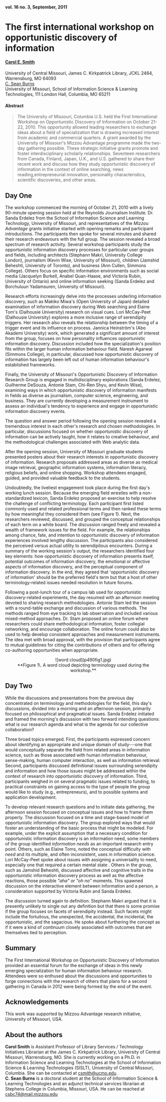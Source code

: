 #### vol. 16 no. 3, September, 2011

# The first international workshop on opportunistic discovery of information

#### [Carol E. Smith](#authors)  
University of Central Missouri, James C. Kirkpatrick Library, JCKL 2464, Warrensburg, MO 64093  
[C. Sean Burns](#authors)  
University of Missouri, School of Information Science & Learning Technologies, 111 London Hall, Columbia, MO 65211  

#### Abstract

> The University of Missouri, Columbia U.S. held the First International Workshop on Opportunistic Discovery of Information on October 21-22, 2010\. This opportunity allowed leading researchers to exchange ideas about a field of specialization that is drawing increased interest from academic and commercial quarters. A grant awarded by the University of Missouri's Mizzou Advantage programme made the two-day gathering possible. These strategic initiative grants promote and foster interdisciplinary scholarly relationships. Seventeen researchers from Canada, Finland, Japan, U.K., and U.S. gathered to share their recent work and discuss how they study opportunistic discovery of information in the context of online searching, news reading,entrepreneurial innovation, personality characteristics, scientific discoveries, and other areas.

## Day One

The workshop commenced the morning of October 21, 2010 with a lively 90-minute opening session held at the Reynolds Journalism Institute. Dr. Sanda Erdelez from the School of Information Science and Learning Technology, University of Missouri, and representatives of the _Mizzou Advantage_ grants initiative started with opening remarks and participant introductions. The participants then spoke for several minutes and shared their research endeavours with the full group. The session revealed a broad spectrum of research activity. Several workshop participants study the opportunistic information discovery processes for particular user groups and fields, including architects (Stephann Makri, University College London), journalism (Kevin Wise, University of Missouri), children (Jamshid Beheshti, University of Toronto), and business (Ann Cullen, Simmons College). Others focus on specific information environments such as social media (Jacquelyn Burkell, Anabel Quan-Haase, and Victoria Rubin, University of Ontario) and online information seeking (Sanda Erdelez and Borchuluun Yadamsuren, University of Missouri).

Research efforts increasingly delve into the processes underling information discovery, such as Makiko Miwa's (Open University of Japan) detailed examination of information discovery during Web searching and Elaine Tom's (Dalhousie University) research on visual cues. Lori McCay-Peet (Dalhousie University) explores a more inclusive range of serendipity triggers. Her research also reveals the relationship between the timing of a trigger event and its influence on process. Jannica Heinström's (Abo Akademi University) work, which generated a significant amount of interest from the group, focuses on how personality influences opportunistic information discovery. Discussion included how the specialization's position fits within the larger human information behaviour field. Naresh Agarwal (Simmons College), in particular, discussed how opportunistic discovery of information has largely been left out of human information behaviour's established frameworks.

Finally, the University of Missouri's Opportunistic Discovery of Information Research Group is engaged in multidisciplinary explorations (Sanda Erdelez, Guilherme DeSouza, Antonie Stam, Chi-Ren Shyu, and Kevin Wise), examining ways in which opportunistic discovery of information manifests in fields as diverse as journalism, computer science, engineering, and business. They are currently developing a measurement instrument to assess an individual's tendency to experience and engage in opportunistic information discovery events.

The question and answer period following the opening session revealed a tremendous interest in each other's research and chosen methodologies. In particular, discussions focused on whether opportunistic discovery of information can be actively taught, how it relates to creative behaviour, and the methodological challenges associated with Web analytic data.

After the opening session, University of Missouri graduate students presented posters about their research interests in opportunistic discovery of information. Research proposals addressed areas as diverse as medical image retrieval, geographic information systems, information literacy, religious beliefs, and online shopping. Workshop attendees engaged, guided, and provided valuable feedback to the students.

Undoubtedly, the liveliest engagement took place during the first day's working lunch session. Because the emerging field wrestles with a non-standardized lexicon, Sanda Erdelez proposed an exercise to help resolve the challenge of conflicting terminology. Each participant first listed commonly used and related professional terms and then ranked these terms by how meaningful they considered them (see Figure 1). Next, the researchers reviewed, discussed, and grouped the conceptual relationships of each term on a white board. The discussion ranged freely and revealed a wealth of framework issues for the field. For example, the relationships among chance, fate, and intention to opportunistic discovery of information experiences involved lengthy discussion. The participants also considered the perceived versus actual utility to serendipitous encounters. During a summary of the working session's output, the researchers identified four key elements: how opportunistic discovery of information presents itself, potential outcomes of information discovery, the emotional or affective aspects of information discovery, and the perceptual component of information discovery. In the end, they agreed that 'opportunistic discovery of information' should be the preferred field's term but that a host of other terminology-related issues needed resolution in future forums.

Following a post-lunch tour of a campus lab used for opportunistic discovery-related experiments, the day resumed with an afternoon meeting devoted to sharing research methodologies. Antonie Stam led the session with a round-table exchange and discussion of various methods. The methods ranged from eye tracking to lab observation and included various mixed-method approaches. Dr. Stam proposed an online forum where researchers could share methodological information, foster collegial networking, and encourage collaboration. The online forum could also be used to help develop consistent approaches and measurement instruments. The idea met with broad approval, with the provision that participants agree to mutual guidelines for citing the contributions of others and for offering co-authoring opportunities when appropriate.

<div style="text-align: center;">![word cloud](p490fig1.jpg)  

<div align="center">  
**Figure 1\. A word cloud depicting terminology used during the workshop.**</div>

</div>

## Day Two

While the discussions and presentations from the previous day concentrated on terminology and methodologies for the field, this day's discussions, divided into a morning and an afternoon session, primarily focused on philosophical and pragmatical issues. Sanda Erdelez initiated and framed the morning's discussion with two forward intending questions: what is our research agenda and what is the agenda for our collective collaboration?

Three broad topics emerged. First, the participants expressed concern about identifying an appropriate and unique domain of study---one that would conceptually separate the field from related areas in information science, such as those associated with human information behaviour, sense-making, human computer interaction, as well as information retrieval. Second, participants discussed definitional issues surrounding serendipity and information and how those issues might be addressed within the context of research into opportunistic discovery of information. Third, participants weighed in on several pragmatic issues related to funding, to practical constraints on gaining access to the type of people the group would like to study (e.g., entrepreneurs), and to possible systems and application development.

To develop relevant research questions and to initiate data gathering, the afternoon session focused on conceptual issues and how to frame them properly. The discussion focused on a time and stage-based model of opportunistic information discovery. The group explored ways that would foster an understanding of the basic process that might be modeled. For example, under the explicit assumption that a necessary condition for opportunistic information discovery is an information need, some members of the group identified _information needs_ as an important research entry point. Others, such as Elaine Toms, noted the conceptual difficulty with _need_ and its multiple, and often inconsistent, uses in information science. Lori McCay-Peet spoke about issues with assigning a universality to need, especially one that required a certain mental state . Others in the group, such as Jamshid Beheshti, discussed affective and cognitive traits in the opportunistic information discovery process as well as the affective reactions, those possible _"aha" or "oh no"_ moments. This spawned discussion on the interactive element between information and a person, a consideration supported by Victoria Rubin and Sanda Erdelez.

The discussion turned again to definition. Stephann Makri argued that it is presently unlikely to single out any definition but that there is some promise if the group focuses on facets of serendipity instead. Such facets might include the fortuitous, the unexpected, the accidental, the incidental, the opportunistic, and the sagacious. He spoke about furthering the concept as if it were a kind of continuum closely associated with outcomes that are themselves tied to perception.

## Summary

The First International Workshop on Opportunistic Discovery of Information provided an essential forum for the exchange of ideas in this newly emerging specialization for human information behaviour research. Attendees were so enthused about the discussions and opportunities to forge connections with the research of others that plans for a second gathering in Canada in 2012 were being formed by the end of the event.

## Acknowledgements

This work was supported by Mizzou Advantage research initiative, University of Missouri, USA.

## About the authors

**Carol Smith** is Assistant Professor of Library Services / Technology Initiatives Librarian at the James C. Kirkpatrick Library, University of Central Missouri, Warrensburg, MO. She is currently working on a Ph.D. in Information Science and Learning Technologies at the School of Information Science & Learning Technologies (SISLT), University of Central Missouri, Columbia. She can be contacted at [csmith@ucmo.edu](mailto:csmith@ucmo.edu) .  
**C. Sean Burns** is a doctoral student at the School of Information Science & Learning Technologies and an adjunct technical services librarian at Stephens College in Columbia, Missouri, USA. He can be reached at [csbc74@mail.mizzou.edu](mailto:csbc74@mail.mizzou.edu)